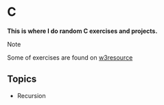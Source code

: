 # C
**This is where I do random C exercises and projects.**

> [!NOTE]
> Some of exercises are found on [w3resource](https://wwww.w3resource.com/c-programming-exercises)

## Topics
- Recursion
